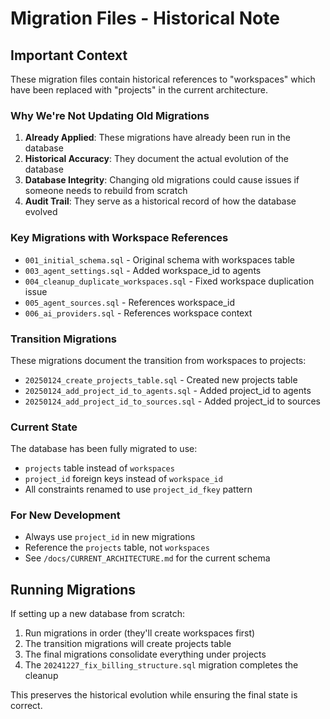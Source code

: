 # Migration Files - Historical Note

## Important Context

These migration files contain historical references to "workspaces" which have been replaced with "projects" in the current architecture.

### Why We're Not Updating Old Migrations

1. **Already Applied**: These migrations have already been run in the database
2. **Historical Accuracy**: They document the actual evolution of the database
3. **Database Integrity**: Changing old migrations could cause issues if someone needs to rebuild from scratch
4. **Audit Trail**: They serve as a historical record of how the database evolved

### Key Migrations with Workspace References

- `001_initial_schema.sql` - Original schema with workspaces table
- `003_agent_settings.sql` - Added workspace_id to agents
- `004_cleanup_duplicate_workspaces.sql` - Fixed workspace duplication issue
- `005_agent_sources.sql` - References workspace_id
- `006_ai_providers.sql` - References workspace context

### Transition Migrations

These migrations document the transition from workspaces to projects:
- `20250124_create_projects_table.sql` - Created new projects table
- `20250124_add_project_id_to_agents.sql` - Added project_id to agents
- `20250124_add_project_id_to_sources.sql` - Added project_id to sources

### Current State

The database has been fully migrated to use:
- `projects` table instead of `workspaces`
- `project_id` foreign keys instead of `workspace_id`
- All constraints renamed to use `project_id_fkey` pattern

### For New Development

- Always use `project_id` in new migrations
- Reference the `projects` table, not `workspaces`
- See `/docs/CURRENT_ARCHITECTURE.md` for the current schema

## Running Migrations

If setting up a new database from scratch:
1. Run migrations in order (they'll create workspaces first)
2. The transition migrations will create projects table
3. The final migrations consolidate everything under projects
4. The `20241227_fix_billing_structure.sql` migration completes the cleanup

This preserves the historical evolution while ensuring the final state is correct.